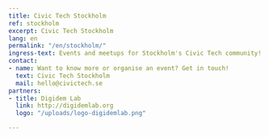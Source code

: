 ```yaml
---
title: Civic Tech Stockholm
ref: stockholm
excerpt: Civic Tech Stockholm
lang: en
permalink: "/en/stockholm/"
ingress-text: Events and meetups for Stockholm's Civic Tech community!
contact:
- name: Want to know more or organise an event? Get in touch!
  text: Civic Tech Stockholm
  mail: hello@civictech.se
partners:
- title: Digidem Lab
  link: http://digidemlab.org
  logo: "/uploads/logo-digidemlab.png"

---
```

